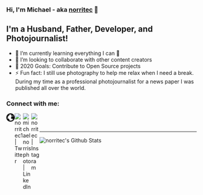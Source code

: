 ### Hi, I'm Michael - aka [norritec][website] 👋

## I'm a Husband, Father, Developer, and Photojournalist!
- 🌱 I’m currently learning everything I can 🤣
- 👯 I’m looking to collaborate with other content creators
- 🥅 2020 Goals: Contribute to Open Source projects
- ⚡ Fun fact: I still use photography to help me relax when I need a break. During my time as a professional photojournalist for a news paper I was published all over the world.

### Connect with me:

[<img align="left" alt="norritec.com" width="22px" src="https://raw.githubusercontent.com/iconic/open-iconic/master/svg/globe.svg" />][website]
[<img align="left" alt="norritec1 | Twitter" width="22px" src="https://cdn.jsdelivr.net/npm/simple-icons@v3/icons/twitter.svg" />][twitter]
[<img align="left" alt="michaelnorrisphoto | LinkedIn" width="22px" src="https://cdn.jsdelivr.net/npm/simple-icons@v3/icons/linkedin.svg" />][linkedin]
[<img align="left" alt="norritec | Instagram" width="22px" src="https://cdn.jsdelivr.net/npm/simple-icons@v3/icons/instagram.svg" />][instagram]

<br />
<br />

---

<img align="left" alt="norritec's Github Stats" src="https://github-readme-stats.vercel.app/api?username=norritec&show_icons=true&hide_border=true" />

[website]: https://norritec.com
[twitter]: https://twitter.com/norritec1
[youtube]: https://youtube.com/codeSTACKr
[instagram]: https://instagram.com/norritec
[linkedin]: https://linkedin.com/in/michaelnorrisphoto